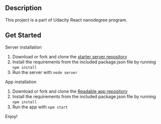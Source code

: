 ## Description
This project is a part of Udacity React nanodegree program.

## Get Started
Server installation
1. Download or fork and clone the <a href="https://github.com/udacity/reactnd-project-readable-starter">starter server repository</a>
2. Install the requirements from the included package.json file by running `npm install`
3. Run the server with `node server`

App installation
1. Download or fork and clone the <a href="https://github.com/yuriy-vasilyev/udacity-react-readable">Readable app repository</a>
2. Install the requirements from the included package.json file by running `npm install`
3. Run the app with `npm start`

Enjoy!
